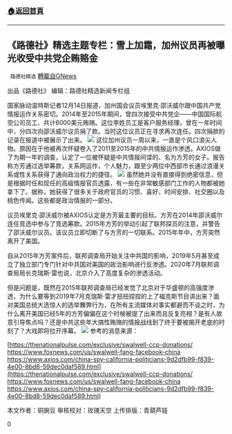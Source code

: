 ###  [:house:返回首頁](https://github.com/ourhimalayas/txt)
---

## 《路德社》精选主题专栏：雪上加霜，加州议员再被曝光收受中共党企贿赂金
` 路德社精选` [轉載自GNews](https://gnews.org/zh-hans/654211/)

出品《路德社》 编辑：路德社精选新闻专栏组

国家脉动温特斯记者12月14日报道，加州国会议员埃里克·邵沃威尔跟中国共产党情报运作关系密切。2014年至2015年期间，曾四次接受中共党企——中国国际航空公司员工、共计6000美元贿赂。这位李姓员工是客户服务经理，曾在一年时间中，分四次向邵沃威尔议员捐了款。当时这位议员正在寻求再次连任。四次捐款的记录在报道中被展示了出来。
![]()![](https://gnews-media-offload.s3.amazonaws.com/wp-content/uploads/2020/12/15234629/swalccp.png)
这位加州议员一周以来，一直是个风口浪尖人物。原因在于他被再次怀疑卷入了2011至2015年的中共情报运作渗透。AXIOS做了为期一年的调查，认定了一位被怀疑是中共情报间谍的、名为方芳的女子。报告称方芳通过选举筹款，关系网运作，个人魅力，跟至少两位中西部市长通过浪漫关系或性关系获得了通向政治权力的捷径。
![]()![](https://gnews-media-offload.s3.amazonaws.com/wp-content/uploads/2020/12/15234655/swallwell-fang-thumb.jpg)
虽然她并没有直接得到绝密信息，但是根据时任和现任的高级情报官员透露，有一些在非常敏感部门工作的人物都被她拿下了。据称，她获得了很多关于政府官员的习惯、喜好、时间安排、社交圈以及桃色传闻。这些都是政治情报的一部分。

议员埃里克·邵沃威尔被AXIOS认定是方芳最主要的目标。方芳在2014年邵沃威尔连任竞选中参与了竞选筹款。2015年方芳的举动引起了联邦探员的注意，并警告了邵沃威尔议员。该议员立即切断了与方芳的一切联系。2015年年中，方芳突然离开了美国。

自从2015年方芳案件后，联邦调查局开始关注中共国的影响，2019年5月甚至成立了独立部门专门针对中共国对美国的政治影响进行反渗透。2020年7月联邦调查局局长克瑞斯·雷也说，北京介入了高度复杂的渗透活动。

但是问题是，既然在2015年联邦调查局已经发觉了北京对于华盛顿的高强度渗透，为什么要等到2019年7月克瑞斯·雷才扭扭捏捏的上了福克斯节目讲出来？面对美国总统大选惊人的选举舞弊行为，在所有主流媒体对事实都避而不谈之时，为什么离开美国已经5年的方芳偏偏在这个时候被提了出来而且反复亮相？是有人故意引导焦点吗？还是中共这些年大搞性贿赂的情报战线到了终于要被揭开老底的时刻了？大戏即将拉开序幕。
![]()![](https://gnews-media-offload.s3.amazonaws.com/wp-content/uploads/2020/12/15234729/1606939485561.jpg)
参考的消息来源：

[https://thenationalpulse.com/exclusive/swalwell-ccp-donations/
https://www.foxnews.com/us/swalwell-fang-facebook-china
https://www.axios.com/china-spy-california-politicians-9d2dfb99-f839-4e00-8bd8-59dec0daf589.html](https://thenationalpulse.com/exclusive/swalwell-ccp-donations/
https://www.foxnews.com/us/swalwell-fang-facebook-china
https://www.axios.com/china-spy-california-politicians-9d2dfb99-f839-4e00-8bd8-59dec0daf589.html)

本文作者：铜豌豆
审核校对：玫瑰天空
上传排版：青葫芦娃

0
